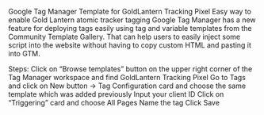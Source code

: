 Google Tag Manager Template for GoldLantern Tracking Pixel
Easy way to enable Gold Lantern atomic tracker tagging
Google Tag Manager has a new feature for deploying tags easily using tag and variable templates from the Community Template Gallery. That can help users to easily inject some script into the website without having to copy custom HTML and pasting it into GTM.

Steps:
Click on “Browse templates” button on the upper right corner of the Tag Manager workspace and find GoldLantern Tracking Pixel
Go to Tags and click on New button -> Tag Configuration card and choose the same template which was added previously
Input your client ID
Click on “Triggering” card and choose All Pages
Name the tag
Click Save
